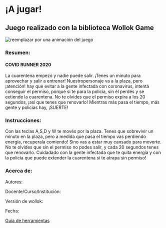 # ¡A jugar! 

## Juego realizado con la biblioteca Wollok Game

![reemplazar por una animación del juego](https://d33wubrfki0l68.cloudfront.net/1ba3cf64b23a4ac786d7432121abbd782794730c/ce83b/documentacion/conceptos/images/wollokcharacter.gif)

### Resumen: 
#### COVID RUNNER 2020
La cuarentena empezó y nadie puede salir. ¡Tenes un minuto para aprovechar y salir a entrenar!
Nuestropersonaje va a la plaza, pero ¡atención! hay que evitar a la gente infectada con coronavirus,
intentá conseguir el permiso, porque si te para la policia, sin él perdés y se extiende la cuarentena.
No te olvides que el permiso expira a los 20 segundos, ¡así que tenes que renovarlo! 
Mientras más pasa el tiempo, más gente y policias hay, ¡SUERTE!

### Instrucciones:
Con las teclas A,S,D y W te movés por la plaza. Tenes que sobrevivir un minuto en la plaza, pero a medida que pasa el tiempo
vas perdiendo energía, recuperala comiendo! Sino vas a estar muy cansado para moverte. No te olvides que sin el permiso no
podes salir, y cada 20 segundos tenes que renovarlo. Cuidadado con la gente infectada que te quita energía y con la policia
que puede extender la cuarentena si te atrapa sin permiso!

### Acerca de:

Autores:

Docente/Curso/Institución:

Versión de wollok:

Fecha:

[Guía de herramientas](https://www.wollok.org/documentacion/conceptos/)

